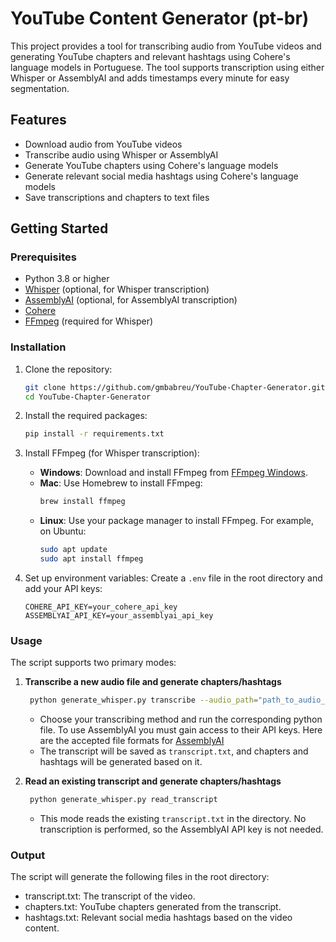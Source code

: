 # YouTube Content Generator (pt-br)

This project provides a tool for transcribing audio from YouTube videos and generating YouTube chapters and relevant hashtags using Cohere's language models in Portuguese. The tool supports transcription using either Whisper or AssemblyAI and adds timestamps every minute for easy segmentation.


## Features

- Download audio from YouTube videos
- Transcribe audio using Whisper or AssemblyAI
- Generate YouTube chapters using Cohere's language models
- Generate relevant social media hashtags using Cohere's language models
- Save transcriptions and chapters to text files

## Getting Started

### Prerequisites

- Python 3.8 or higher
- [Whisper](https://github.com/openai/whisper) (optional, for Whisper transcription)
- [AssemblyAI](https://www.assemblyai.com) (optional, for AssemblyAI transcription)
- [Cohere](https://cohere.ai)
- [FFmpeg](https://ffmpeg.org) (required for Whisper)

### Installation

1. Clone the repository:
    ```sh
    git clone https://github.com/gmbabreu/YouTube-Chapter-Generator.git
    cd YouTube-Chapter-Generator
    ```

2. Install the required packages:
    ```sh
    pip install -r requirements.txt
    ```

3. Install FFmpeg (for Whisper transcription):
    - **Windows**: Download and install FFmpeg from [FFmpeg Windows](https://ffmpeg.org/download.html#build-windows).
    - **Mac**: Use Homebrew to install FFmpeg:
      ```sh
      brew install ffmpeg
      ```
    - **Linux**: Use your package manager to install FFmpeg. For example, on Ubuntu:
      ```sh
      sudo apt update
      sudo apt install ffmpeg
      ```

4. Set up environment variables:
    Create a `.env` file in the root directory and add your API keys:
    ```
    COHERE_API_KEY=your_cohere_api_key
    ASSEMBLYAI_API_KEY=your_assemblyai_api_key
    ```

### Usage
The script supports two primary modes:
1. **Transcribe a new audio file and generate chapters/hashtags**
   ```sh
    python generate_whisper.py transcribe --audio_path="path_to_audio_file.mp3"
    ```
   - Choose your transcribing method and run the corresponding python file. To use AssemblyAI you must gain access to their API keys. Here are the accepted file formats for [AssemblyAI](https://www.assemblyai.com/docs/concepts/faq) 
   - The transcript will be saved as ```transcript.txt```, and chapters and hashtags will be generated based on it.
  
2. **Read an existing transcript and generate chapters/hashtags**
   ```sh
    python generate_whisper.py read_transcript
    ```
   - This mode reads the existing ```transcript.txt``` in the directory. No transcription is performed, so the AssemblyAI API key is not needed.



### Output

The script will generate the following files in the root directory:
- transcript.txt: The transcript of the video.
- chapters.txt: YouTube chapters generated from the transcript.
- hashtags.txt: Relevant social media hashtags based on the video content.

